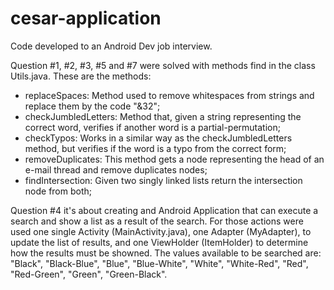 # cesar-application
Code developed to an Android Dev job interview.

Question #1, #2, #3, #5 and #7 were solved with methods find in the class Utils.java. These are the methods:

- replaceSpaces: Method used to remove whitespaces from strings and replace them by the code "&32";
- checkJumbledLetters: Method that, given a string representing the correct word, verifies if another word is a partial-permutation;
- checkTypos: Works in a similar way as the checkJumbledLetters method, but verifies if the word is a typo from the correct form;
- removeDuplicates: This method gets a node representing the head of an e-mail thread and remove duplicates nodes;
- findIntersection: Given two singly linked lists return the intersection node from both;

Question #4 it's about creating and Android Application that can execute a search and show a list as a result of the search. For those actions were used one single Activity (MainActivity.java), one Adapter (MyAdapter), to update the list of results, and one ViewHolder (ItemHolder) to determine how the results must be showned.
The values available to be searched are: "Black", "Black-Blue", "Blue", "Blue-White", "White", "White-Red", "Red", "Red-Green", "Green", "Green-Black".
